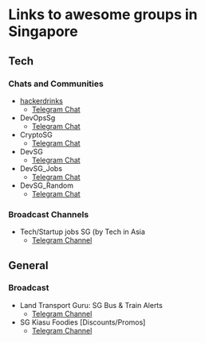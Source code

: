 # Links to awesome groups in Singapore

## Tech

### Chats and Communities

  - [hackerdrinks](https://hackerdrinks.sg)
    - [Telegram Chat](https://t.me/joinchat/AVXlHwt652Fr14mSHQGlBg)
  - DevOpsSg
    - [Telegram Chat](https://t.me/joinchat/AVXlHwt652Fr14mSHQGlBg)
  - CryptoSG
    - [Telegram Chat](https://t.me/cryptoSG_Dapps)
  - DevSG
    - [Telegram Chat](https://t.me/joinchat/AMjNsFh9UGIR5VvOs1_nXA)
  - DevSG_Jobs
    - [Telegram Chat](https://t.me/joinchat/BGedIEfG39eNgvQmiki60Q)
  - DevSG_Random
    - [Telegram Chat](https://t.me/joinchat/BGedIFPZvMoshemkOoXM4g)


### Broadcast Channels

  - Tech/Startup jobs SG (by Tech in Asia
    - [Telegram Channel](https://t.me/tiajobssg)


## General

### Broadcast

  - Land Transport Guru: SG Bus & Train Alerts
    - [Telegram Channel](https://t.me/LandTransportGuru)
  - SG Kiasu Foodies [Discounts/Promos]
    - [Telegram Channel](https://t.me/kiasufoodies)
